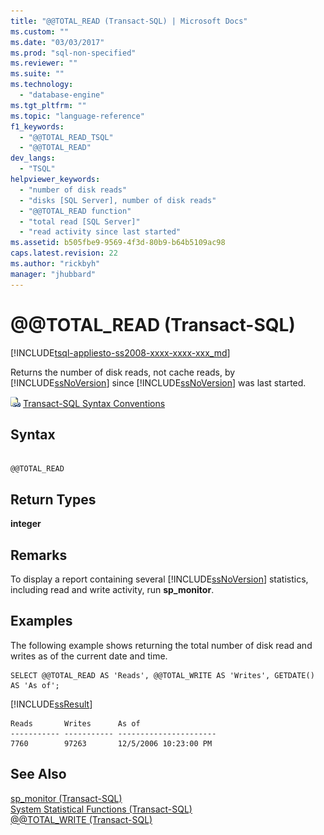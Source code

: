 ```yaml
---
title: "@@TOTAL_READ (Transact-SQL) | Microsoft Docs"
ms.custom: ""
ms.date: "03/03/2017"
ms.prod: "sql-non-specified"
ms.reviewer: ""
ms.suite: ""
ms.technology: 
  - "database-engine"
ms.tgt_pltfrm: ""
ms.topic: "language-reference"
f1_keywords: 
  - "@@TOTAL_READ_TSQL"
  - "@@TOTAL_READ"
dev_langs: 
  - "TSQL"
helpviewer_keywords: 
  - "number of disk reads"
  - "disks [SQL Server], number of disk reads"
  - "@@TOTAL_READ function"
  - "total read [SQL Server]"
  - "read activity since last started"
ms.assetid: b505fbe9-9569-4f3d-80b9-b64b5109ac98
caps.latest.revision: 22
ms.author: "rickbyh"
manager: "jhubbard"
---
```

# @@TOTAL_READ (Transact-SQL)
[!INCLUDE[tsql-appliesto-ss2008-xxxx-xxxx-xxx_md](../../a9retired/includes/tsql-appliesto-ss2008-xxxx-xxxx-xxx-md.md)]

  Returns the number of disk reads, not cache reads, by [!INCLUDE[ssNoVersion](../../a9notintoc/includes/ssnoversion-md.md)] since [!INCLUDE[ssNoVersion](../../a9notintoc/includes/ssnoversion-md.md)] was last started.  
  
 ![Topic link icon](../../a9notintoc/media/topic-link.gif "Topic link icon") [Transact-SQL Syntax Conventions](../../t-sql/language-elements/transact-sql-syntax-conventions-transact-sql.md)  
  
## Syntax  
  
```  
  
@@TOTAL_READ  
```  
  
## Return Types  
 **integer**  
  
## Remarks  
 To display a report containing several [!INCLUDE[ssNoVersion](../../a9notintoc/includes/ssnoversion-md.md)] statistics, including read and write activity, run **sp_monitor**.  
  
## Examples  
 The following example shows returning the total number of disk read and writes as of the current date and time.  
  
```  
SELECT @@TOTAL_READ AS 'Reads', @@TOTAL_WRITE AS 'Writes', GETDATE() AS 'As of';  
```  
  
 [!INCLUDE[ssResult](../../relational-databases/includes/ssresult-md.md)]  
  
```  
Reads       Writes      As of                   
----------- ----------- ----------------------  
7760        97263       12/5/2006 10:23:00 PM   
```  
  
## See Also  
 [sp_monitor &#40;Transact-SQL&#41;](../../relational-databases/reference/system-stored-procedures/sp-monitor-transact-sql.md)   
 [System Statistical Functions &#40;Transact-SQL&#41;](../../t-sql/functions/system-statistical-functions-transact-sql.md)   
 [@@TOTAL_WRITE &#40;Transact-SQL&#41;](../../t-sql/functions/total-write-transact-sql.md)  
  
  